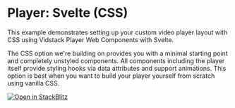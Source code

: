 # Player: Svelte (CSS)

This example demonstrates setting up your custom video player layout with CSS using Vidstack Player
Web Components with Svelte.

The CSS option we're building on provides you with a minimal starting point and completely
unstyled components. All components including the player itself provide styling hooks via data
attributes and support animations. This option is best when you want to build your player yourself
from scratch using vanilla CSS.

[![Open in StackBlitz](https://developer.stackblitz.com/img/open_in_stackblitz.svg)][stackblitz-demo]

[stackblitz-demo]: https://stackblitz.com/fork/github/vidstack/examples/tree/player/svelte/css?title=Vidstack%20Player%20-%20Svelte%20%28CSS%29&file=src/main.ts&showSidebar=1
